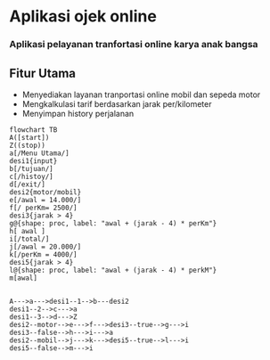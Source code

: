 # Aplikasi ojek online
### Aplikasi pelayanan tranfortasi online karya anak bangsa
## Fitur Utama
* Menyediakan layanan tranportasi online mobil dan sepeda motor
* Mengkalkulasi tarif berdasarkan jarak per/kilometer
* Menyimpan history perjalanan

```mermaid 
flowchart TB
A([start])
Z((stop))
a[/Menu Utama/]
desi1{input}
b[/tujuan/]
c[/histoy/]
d[/exit/]
desi2{motor/mobil}
e[/awal = 14.000/]
f[/ perKm= 2500/]
desi3{jarak > 4}
g@{shape: proc, label: "awal + (jarak - 4) * perKm"}
h[ awal ]
i[/total/]
j[/awal = 20.000/]
k[/perKm = 4000/]
desi5{jarak > 4}
l@{shape: proc, label: "awal + (jarak - 4) * perkM"}
m[awal]


A--->a--->desi1--1-->b---desi2
desi1--2-->c--->a
desi1--3-->d--->Z
desi2--motor-->e--->f--->desi3--true-->g--->i
desi3--false-->h--->i--->a
desi2--mobil-->j--->k--->desi5--true-->l--->i
desi5--false-->m--->i

```